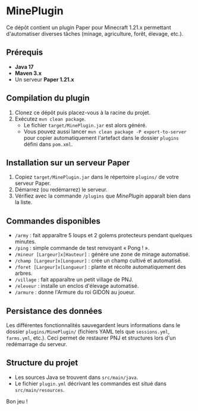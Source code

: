# MinePlugin

Ce dépôt contient un plugin Paper pour Minecraft 1.21.x permettant d'automatiser diverses tâches (minage, agriculture, forêt, élevage, etc.).

## Prérequis

- **Java 17**
- **Maven 3.x**
- Un serveur **Paper 1.21.x**

## Compilation du plugin

1. Clonez ce dépôt puis placez-vous à la racine du projet.
2. Exécutez `mvn clean package`.
   - Le fichier `target/MinePlugin.jar` est alors généré.
   - Vous pouvez aussi lancer `mvn clean package -P export-to-server` pour copier automatiquement l'artefact dans le dossier `plugins` défini dans `pom.xml`.

## Installation sur un serveur Paper

1. Copiez `target/MinePlugin.jar` dans le répertoire `plugins/` de votre serveur Paper.
2. Démarrez (ou redémarrez) le serveur.
3. Vérifiez avec la commande `/plugins` que *MinePlugin* apparaît bien dans la liste.

## Commandes disponibles

- `/army` : fait apparaître 5 loups et 2 golems protecteurs pendant quelques minutes.
- `/ping` : simple commande de test renvoyant « Pong ! ».
- `/mineur [Largeur]x[Hauteur]` : génère une zone de minage automatisé.
- `/champ [Largeur]x[Longueur]` : crée un champ cultivé et automatisé.
- `/foret [Largeur]x[Longueur]` : plante et récolte automatiquement des arbres.
- `/village` : fait apparaître un petit village de PNJ.
- `/eleveur` : installe un enclos d'élevage automatisé.
- `/armure` : donne l'Armure du roi GIDON au joueur.

## Persistance des données

Les différentes fonctionnalités sauvegardent leurs informations dans le dossier `plugins/MinePlugin/` (fichiers YAML tels que `sessions.yml`, `farms.yml`, etc.). Ceci permet de restaurer PNJ et structures lors d'un redémarrage du serveur.

## Structure du projet

- Les sources Java se trouvent dans `src/main/java`.
- Le fichier `plugin.yml` décrivant les commandes est situé dans `src/main/resources`.

Bon jeu !
